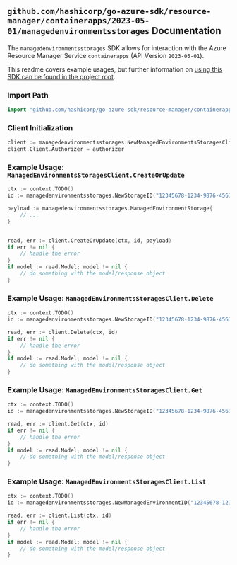 
## `github.com/hashicorp/go-azure-sdk/resource-manager/containerapps/2023-05-01/managedenvironmentsstorages` Documentation

The `managedenvironmentsstorages` SDK allows for interaction with the Azure Resource Manager Service `containerapps` (API Version `2023-05-01`).

This readme covers example usages, but further information on [using this SDK can be found in the project root](https://github.com/hashicorp/go-azure-sdk/tree/main/docs).

### Import Path

```go
import "github.com/hashicorp/go-azure-sdk/resource-manager/containerapps/2023-05-01/managedenvironmentsstorages"
```


### Client Initialization

```go
client := managedenvironmentsstorages.NewManagedEnvironmentsStoragesClientWithBaseURI("https://management.azure.com")
client.Client.Authorizer = authorizer
```


### Example Usage: `ManagedEnvironmentsStoragesClient.CreateOrUpdate`

```go
ctx := context.TODO()
id := managedenvironmentsstorages.NewStorageID("12345678-1234-9876-4563-123456789012", "example-resource-group", "managedEnvironmentValue", "storageValue")

payload := managedenvironmentsstorages.ManagedEnvironmentStorage{
	// ...
}


read, err := client.CreateOrUpdate(ctx, id, payload)
if err != nil {
	// handle the error
}
if model := read.Model; model != nil {
	// do something with the model/response object
}
```


### Example Usage: `ManagedEnvironmentsStoragesClient.Delete`

```go
ctx := context.TODO()
id := managedenvironmentsstorages.NewStorageID("12345678-1234-9876-4563-123456789012", "example-resource-group", "managedEnvironmentValue", "storageValue")

read, err := client.Delete(ctx, id)
if err != nil {
	// handle the error
}
if model := read.Model; model != nil {
	// do something with the model/response object
}
```


### Example Usage: `ManagedEnvironmentsStoragesClient.Get`

```go
ctx := context.TODO()
id := managedenvironmentsstorages.NewStorageID("12345678-1234-9876-4563-123456789012", "example-resource-group", "managedEnvironmentValue", "storageValue")

read, err := client.Get(ctx, id)
if err != nil {
	// handle the error
}
if model := read.Model; model != nil {
	// do something with the model/response object
}
```


### Example Usage: `ManagedEnvironmentsStoragesClient.List`

```go
ctx := context.TODO()
id := managedenvironmentsstorages.NewManagedEnvironmentID("12345678-1234-9876-4563-123456789012", "example-resource-group", "managedEnvironmentValue")

read, err := client.List(ctx, id)
if err != nil {
	// handle the error
}
if model := read.Model; model != nil {
	// do something with the model/response object
}
```
